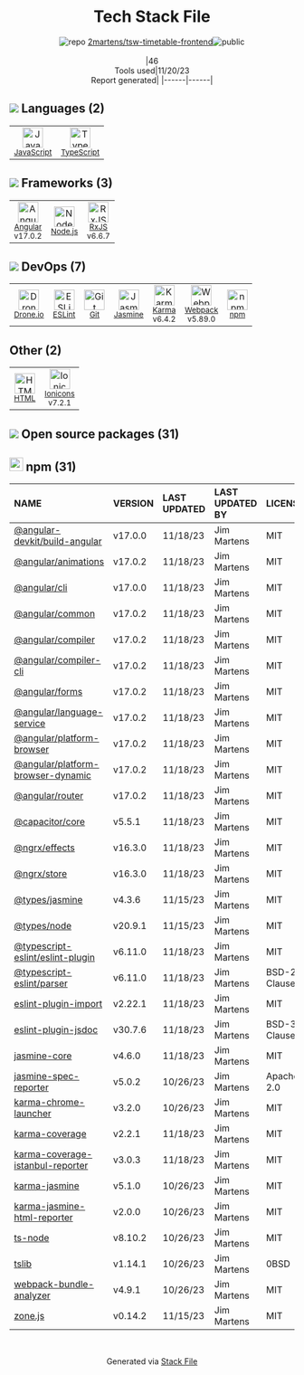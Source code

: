 <!--
--- Readme.md Snippet without images Start ---
## Tech Stack
2martens/tsw-timetable-frontend is built on the following main stack:
- [Drone.io](https://drone.io/) – Continuous Integration
- [Jasmine](http://jasmine.github.io/) – Javascript Testing Framework
- [Node.js](http://nodejs.org/) – Frameworks (Full Stack)
- [JavaScript](https://developer.mozilla.org/en-US/docs/Web/JavaScript) – Languages
- [Karma](http://karma-runner.github.io/) – Browser Testing
- [TypeScript](http://www.typescriptlang.org) – Languages
- [Webpack](http://webpack.js.org) – JS Build Tools / JS Task Runners
- [RxJS](http://reactivex.io/rxjs/) – Concurrency Frameworks
- [ESLint](http://eslint.org/) – Code Review
- [Angular](https://angular.io) – Javascript MVC Frameworks
- [Effe](http://redbeardlab.github.io/2016/03/05/effe.html) – Serverless / Task Processing
- [Ionicons](http://ionicons.com/) – UI Components

Full tech stack [here](/techstack.md)
--- Readme.md Snippet without images End ---

--- Readme.md Snippet with images Start ---
## Tech Stack
2martens/tsw-timetable-frontend is built on the following main stack:
- <img width='25' height='25' src='https://img.stackshare.io/service/668/R_wMcCqN_400x400.png' alt='Drone.io'/> [Drone.io](https://drone.io/) – Continuous Integration
- <img width='25' height='25' src='https://img.stackshare.io/service/831/7c0b595409af531b9cdeb07f8c513e8b.png' alt='Jasmine'/> [Jasmine](http://jasmine.github.io/) – Javascript Testing Framework
- <img width='25' height='25' src='https://img.stackshare.io/service/1011/n1JRsFeB_400x400.png' alt='Node.js'/> [Node.js](http://nodejs.org/) – Frameworks (Full Stack)
- <img width='25' height='25' src='https://img.stackshare.io/service/1209/javascript.jpeg' alt='JavaScript'/> [JavaScript](https://developer.mozilla.org/en-US/docs/Web/JavaScript) – Languages
- <img width='25' height='25' src='https://img.stackshare.io/service/1420/TidYGd6a.png' alt='Karma'/> [Karma](http://karma-runner.github.io/) – Browser Testing
- <img width='25' height='25' src='https://img.stackshare.io/service/1612/bynNY5dJ.jpg' alt='TypeScript'/> [TypeScript](http://www.typescriptlang.org) – Languages
- <img width='25' height='25' src='https://img.stackshare.io/service/1682/IMG_4636.PNG' alt='Webpack'/> [Webpack](http://webpack.js.org) – JS Build Tools / JS Task Runners
- <img width='25' height='25' src='https://img.stackshare.io/service/1796/984368.png' alt='RxJS'/> [RxJS](http://reactivex.io/rxjs/) – Concurrency Frameworks
- <img width='25' height='25' src='https://img.stackshare.io/service/3337/Q4L7Jncy.jpg' alt='ESLint'/> [ESLint](http://eslint.org/) – Code Review
- <img width='25' height='25' src='https://img.stackshare.io/service/3745/cb8U-gL6_400x400.jpg' alt='Angular'/> [Angular](https://angular.io) – Javascript MVC Frameworks
- <img width='25' height='25' src='https://img.stackshare.io/no-img-open-source.png' alt='Effe'/> [Effe](http://redbeardlab.github.io/2016/03/05/effe.html) – Serverless / Task Processing
- <img width='25' height='25' src='https://img.stackshare.io/service/5368/icon.png' alt='Ionicons'/> [Ionicons](http://ionicons.com/) – UI Components

Full tech stack [here](/techstack.md)
--- Readme.md Snippet with images End ---
-->
<div align="center">

# Tech Stack File
![](https://img.stackshare.io/repo.svg "repo") [2martens/tsw-timetable-frontend](https://github.com/2martens/tsw-timetable-frontend)![](https://img.stackshare.io/public_badge.svg "public")
<br/><br/>
|46<br/>Tools used|11/20/23 <br/>Report generated|
|------|------|
</div>

## <img src='https://img.stackshare.io/languages.svg'/> Languages (2)
<table><tr>
  <td align='center'>
  <img width='36' height='36' src='https://img.stackshare.io/service/1209/javascript.jpeg' alt='JavaScript'>
  <br>
  <sub><a href="https://developer.mozilla.org/en-US/docs/Web/JavaScript">JavaScript</a></sub>
  <br>
  <sub></sub>
</td>

<td align='center'>
  <img width='36' height='36' src='https://img.stackshare.io/service/1612/bynNY5dJ.jpg' alt='TypeScript'>
  <br>
  <sub><a href="http://www.typescriptlang.org">TypeScript</a></sub>
  <br>
  <sub></sub>
</td>

</tr>
</table>

## <img src='https://img.stackshare.io/frameworks.svg'/> Frameworks (3)
<table><tr>
  <td align='center'>
  <img width='36' height='36' src='https://img.stackshare.io/service/3745/cb8U-gL6_400x400.jpg' alt='Angular'>
  <br>
  <sub><a href="https://angular.io">Angular</a></sub>
  <br>
  <sub>v17.0.2</sub>
</td>

<td align='center'>
  <img width='36' height='36' src='https://img.stackshare.io/service/1011/n1JRsFeB_400x400.png' alt='Node.js'>
  <br>
  <sub><a href="http://nodejs.org/">Node.js</a></sub>
  <br>
  <sub></sub>
</td>

<td align='center'>
  <img width='36' height='36' src='https://img.stackshare.io/service/1796/984368.png' alt='RxJS'>
  <br>
  <sub><a href="http://reactivex.io/rxjs/">RxJS</a></sub>
  <br>
  <sub>v6.6.7</sub>
</td>

</tr>
</table>

## <img src='https://img.stackshare.io/devops.svg'/> DevOps (7)
<table><tr>
  <td align='center'>
  <img width='36' height='36' src='https://img.stackshare.io/service/668/R_wMcCqN_400x400.png' alt='Drone.io'>
  <br>
  <sub><a href="https://drone.io/">Drone.io</a></sub>
  <br>
  <sub></sub>
</td>

<td align='center'>
  <img width='36' height='36' src='https://img.stackshare.io/service/3337/Q4L7Jncy.jpg' alt='ESLint'>
  <br>
  <sub><a href="http://eslint.org/">ESLint</a></sub>
  <br>
  <sub></sub>
</td>

<td align='center'>
  <img width='36' height='36' src='https://img.stackshare.io/service/1046/git.png' alt='Git'>
  <br>
  <sub><a href="http://git-scm.com/">Git</a></sub>
  <br>
  <sub></sub>
</td>

<td align='center'>
  <img width='36' height='36' src='https://img.stackshare.io/service/831/7c0b595409af531b9cdeb07f8c513e8b.png' alt='Jasmine'>
  <br>
  <sub><a href="http://jasmine.github.io/">Jasmine</a></sub>
  <br>
  <sub></sub>
</td>

<td align='center'>
  <img width='36' height='36' src='https://img.stackshare.io/service/1420/TidYGd6a.png' alt='Karma'>
  <br>
  <sub><a href="http://karma-runner.github.io/">Karma</a></sub>
  <br>
  <sub>v6.4.2</sub>
</td>

<td align='center'>
  <img width='36' height='36' src='https://img.stackshare.io/service/1682/IMG_4636.PNG' alt='Webpack'>
  <br>
  <sub><a href="http://webpack.js.org">Webpack</a></sub>
  <br>
  <sub>v5.89.0</sub>
</td>

<td align='center'>
  <img width='36' height='36' src='https://img.stackshare.io/service/1120/lejvzrnlpb308aftn31u.png' alt='npm'>
  <br>
  <sub><a href="https://www.npmjs.com/">npm</a></sub>
  <br>
  <sub></sub>
</td>

</tr>
</table>

## Other (2)
<table><tr>
  <td align='center'>
  <img width='36' height='36' src='https://img.stackshare.io/service/2270/no-img-open-source.png' alt='HTML'>
  <br>
  <sub><a href="http://">HTML</a></sub>
  <br>
  <sub></sub>
</td>

<td align='center'>
  <img width='36' height='36' src='https://img.stackshare.io/service/5368/icon.png' alt='Ionicons'>
  <br>
  <sub><a href="http://ionicons.com/">Ionicons</a></sub>
  <br>
  <sub>v7.2.1</sub>
</td>

</tr>
</table>


## <img src='https://img.stackshare.io/group.svg' /> Open source packages (31)</h2>

## <img width='24' height='24' src='https://img.stackshare.io/service/1120/lejvzrnlpb308aftn31u.png'/> npm (31)

|NAME|VERSION|LAST UPDATED|LAST UPDATED BY|LICENSE|VULNERABILITIES|
|:------|:------|:------|:------|:------|:------|
|[@angular-devkit/build-angular](https://www.npmjs.com/@angular-devkit/build-angular)|v17.0.0|11/18/23|Jim Martens |MIT|N/A|
|[@angular/animations](https://www.npmjs.com/@angular/animations)|v17.0.2|11/18/23|Jim Martens |MIT|N/A|
|[@angular/cli](https://www.npmjs.com/@angular/cli)|v17.0.0|11/18/23|Jim Martens |MIT|N/A|
|[@angular/common](https://www.npmjs.com/@angular/common)|v17.0.2|11/18/23|Jim Martens |MIT|N/A|
|[@angular/compiler](https://www.npmjs.com/@angular/compiler)|v17.0.2|11/18/23|Jim Martens |MIT|N/A|
|[@angular/compiler-cli](https://www.npmjs.com/@angular/compiler-cli)|v17.0.2|11/18/23|Jim Martens |MIT|N/A|
|[@angular/forms](https://www.npmjs.com/@angular/forms)|v17.0.2|11/18/23|Jim Martens |MIT|N/A|
|[@angular/language-service](https://www.npmjs.com/@angular/language-service)|v17.0.2|11/18/23|Jim Martens |MIT|N/A|
|[@angular/platform-browser](https://www.npmjs.com/@angular/platform-browser)|v17.0.2|11/18/23|Jim Martens |MIT|N/A|
|[@angular/platform-browser-dynamic](https://www.npmjs.com/@angular/platform-browser-dynamic)|v17.0.2|11/18/23|Jim Martens |MIT|N/A|
|[@angular/router](https://www.npmjs.com/@angular/router)|v17.0.2|11/18/23|Jim Martens |MIT|N/A|
|[@capacitor/core](https://www.npmjs.com/@capacitor/core)|v5.5.1|11/18/23|Jim Martens |MIT|N/A|
|[@ngrx/effects](https://www.npmjs.com/@ngrx/effects)|v16.3.0|11/18/23|Jim Martens |MIT|N/A|
|[@ngrx/store](https://www.npmjs.com/@ngrx/store)|v16.3.0|11/18/23|Jim Martens |MIT|N/A|
|[@types/jasmine](https://www.npmjs.com/@types/jasmine)|v4.3.6|11/15/23|Jim Martens |MIT|N/A|
|[@types/node](https://www.npmjs.com/@types/node)|v20.9.1|11/15/23|Jim Martens |MIT|N/A|
|[@typescript-eslint/eslint-plugin](https://www.npmjs.com/@typescript-eslint/eslint-plugin)|v6.11.0|11/18/23|Jim Martens |MIT|N/A|
|[@typescript-eslint/parser](https://www.npmjs.com/@typescript-eslint/parser)|v6.11.0|11/18/23|Jim Martens |BSD-2-Clause|N/A|
|[eslint-plugin-import](https://www.npmjs.com/eslint-plugin-import)|v2.22.1|11/18/23|Jim Martens |MIT|N/A|
|[eslint-plugin-jsdoc](https://www.npmjs.com/eslint-plugin-jsdoc)|v30.7.6|11/18/23|Jim Martens |BSD-3-Clause|N/A|
|[jasmine-core](https://www.npmjs.com/jasmine-core)|v4.6.0|11/18/23|Jim Martens |MIT|N/A|
|[jasmine-spec-reporter](https://www.npmjs.com/jasmine-spec-reporter)|v5.0.2|10/26/23|Jim Martens |Apache-2.0|N/A|
|[karma-chrome-launcher](https://www.npmjs.com/karma-chrome-launcher)|v3.2.0|10/26/23|Jim Martens |MIT|N/A|
|[karma-coverage](https://www.npmjs.com/karma-coverage)|v2.2.1|11/18/23|Jim Martens |MIT|N/A|
|[karma-coverage-istanbul-reporter](https://www.npmjs.com/karma-coverage-istanbul-reporter)|v3.0.3|11/18/23|Jim Martens |MIT|N/A|
|[karma-jasmine](https://www.npmjs.com/karma-jasmine)|v5.1.0|10/26/23|Jim Martens |MIT|N/A|
|[karma-jasmine-html-reporter](https://www.npmjs.com/karma-jasmine-html-reporter)|v2.0.0|10/26/23|Jim Martens |MIT|N/A|
|[ts-node](https://www.npmjs.com/ts-node)|v8.10.2|10/26/23|Jim Martens |MIT|N/A|
|[tslib](https://www.npmjs.com/tslib)|v1.14.1|10/26/23|Jim Martens |0BSD|N/A|
|[webpack-bundle-analyzer](https://www.npmjs.com/webpack-bundle-analyzer)|v4.9.1|10/26/23|Jim Martens |MIT|N/A|
|[zone.js](https://www.npmjs.com/zone.js)|v0.14.2|11/15/23|Jim Martens |MIT|N/A|

<br/>
<div align='center'>

Generated via [Stack File](https://github.com/marketplace/stack-file)
